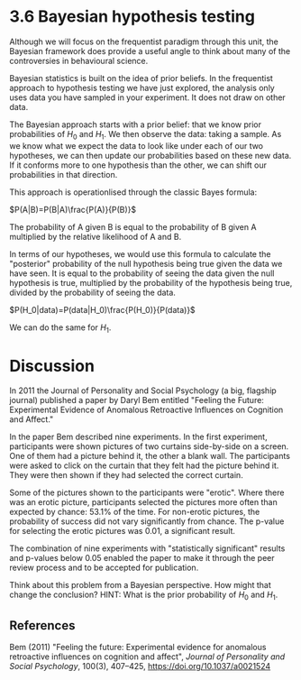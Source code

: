 # 3.6 Bayesian hypothesis testing

Although we will focus on the frequentist paradigm through this unit, the Bayesian framework does provide a useful angle to think about many of the controversies in behavioural science.

Bayesian statistics is built on the idea of prior beliefs. In the frequentist approach to hypothesis testing we have just explored, the analysis only uses data you have sampled in your experiment. It does not draw on other data.

The Bayesian approach starts with a prior belief: that we know prior probabilities of $H_0$ and $H_1$. We then observe the data: taking a sample. As we know what we expect the data to look like under each of our two hypotheses, we can then update our probabilities based on these new data. If it conforms more to one hypothesis than the other, we can shift our probabilities in that direction.

This approach is operationlised through the classic Bayes formula:

$P(A|B)=P(B|A)\frac{P(A)}{P(B)}$

The probability of A given B is equal to the probability of B given A multiplied by the relative likelihood of A and B.

In terms of our hypotheses, we would use this formula to calculate the "posterior" probability of the null hypothesis being true given the data we have seen. It is equal to the probability of seeing the data given the null hypothesis is true, multiplied by the probability of the hypothesis being true, divided by the probability of seeing the data.

$P(H_0|data)=P(data|H_0)\frac{P(H_0)}{P(data)}$

We can do the same for $H_1$.

# Discussion

In 2011 the Journal of Personality and Social Psychology (a big, flagship journal) published a paper by Daryl Bem entitled "Feeling the Future: Experimental Evidence of Anomalous Retroactive Influences on Cognition and Affect."

In the paper Bem described nine experiments. In the first experiment, participants were shown pictures of two curtains side-by-side on a screen. One of them had a picture behind it, the other a blank wall. The participants were asked to click on the curtain that they felt had the picture behind it. They were then shown if they had selected the correct curtain.

Some of the pictures shown to the participants were "erotic". Where there was an erotic picture, participants selected the pictures more often than expected by chance: 53.1% of the time. For non-erotic pictures, the probability of success did not vary significantly from chance. The p-value for selecting the erotic pictures was 0.01, a significant result.

The combination of nine experiments with "statistically significant" results and p-values below 0.05 enabled the paper to make it through the peer review process and to be accepted for publication.

Think about this problem from a Bayesian perspective. How might that change the conclusion? HINT: What is the prior probability of $H_0$ and $H_1$.

## References

Bem (2011) "Feeling the future: Experimental evidence for anomalous retroactive influences on cognition and affect", *Journal of Personality and Social Psychology*, 100(3), 407–425, https://doi.org/10.1037/a0021524